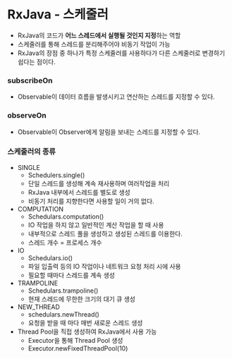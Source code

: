 # RxJava - 스케줄러

- RxJava의 코드가 **어느 스레드에서 실행될 것인지 지정**하는 역할
- 스케줄러를 통해 스레드를 분리해주어야 비동기 작업이 가능
- RxJava의 장점 중 하나가 특정 스케줄러를 사용하다가 다른 스케줄러로 변경하기 쉽다는 점이다.



### subscribeOn

- Observable이 데이터 흐름을 발생시키고 연산하는 스레드를 지정할 수 있다.



### observeOn

- Observable이 Observer에게 알림을 보내는 스레드를 지정할 수 있다.



### 스케줄러의 종류

- SINGLE
  - Schedulers.single() 
  - 단일 스레드를 생성해 계속 재사용하며 여러작업을 처리
  - RxJava 내부에서 스레드를 별도로 생성
  - 비동기 처리를 지향한다면 사용할 일이 거의 없다.
- COMPUTATION
  - Schedulars.computation()
  - IO 작업을 하지 않고 일반적인 계산 작업을 할 때 사용
  - 내부적으로 스레드 풀을 생성하고 생성된 스레드를 이용한다.
  - 스레드 개수 = 프로세스 개수
- IO
  - Schedulars.io()
  - 파일 입출력 등의 IO 작업이나 네트워크 요청 처리 시에 사용
  - 필요할 때마다 스레드를 계속 생성
- TRAMPOLINE
  - Schedulars.trampoline()
  - 현재 스레드에 무한한 크기의 대기 큐 생성
- NEW_THREAD
  - schedulars.newThread()
  - 요청을 받을 때 마다 매번 새로운 스레드 생성
- Thread Pool을 직접 생성하여 RxJava에서 사용 가능
  - Executor을 통해 Thread Pool 생성
  - Executor.newFixedThreadPool(10)
